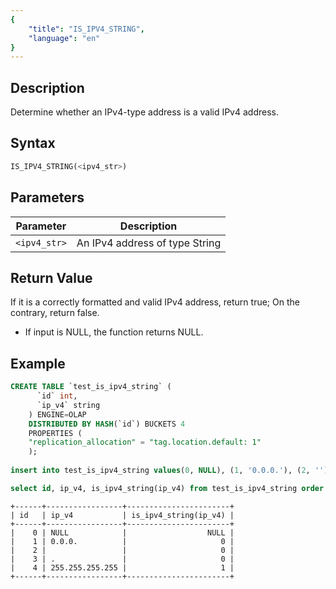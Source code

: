 ```yaml
---
{
    "title": "IS_IPV4_STRING",
    "language": "en"
}
---
```


## Description
Determine whether an IPv4-type address is a valid IPv4 address.

## Syntax
```sql
IS_IPV4_STRING(<ipv4_str>)
```

## Parameters
| Parameter | Description                                      |
|-----------|--------------------------------------------------|
| `<ipv4_str>`      | An IPv4 address of type String |


## Return Value
If it is a correctly formatted and valid IPv4 address, return true; On the contrary, return false.
- If input is NULL, the function returns NULL.


## Example
```sql
CREATE TABLE `test_is_ipv4_string` (
      `id` int,
      `ip_v4` string
    ) ENGINE=OLAP
    DISTRIBUTED BY HASH(`id`) BUCKETS 4
    PROPERTIES (
    "replication_allocation" = "tag.location.default: 1"
    );
    
insert into test_is_ipv4_string values(0, NULL), (1, '0.0.0.'), (2, ''), (3, '.'), (4, '255.255.255.255');

select id, ip_v4, is_ipv4_string(ip_v4) from test_is_ipv4_string order by id;
```
```text
+------+-----------------+-----------------------+
| id   | ip_v4           | is_ipv4_string(ip_v4) |
+------+-----------------+-----------------------+
|    0 | NULL            |                  NULL |
|    1 | 0.0.0.          |                     0 |
|    2 |                 |                     0 |
|    3 | .               |                     0 |
|    4 | 255.255.255.255 |                     1 |
+------+-----------------+-----------------------+
```